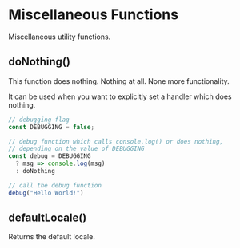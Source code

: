 # Miscellaneous Functions

Miscellaneous utility functions.

## doNothing()

This function does nothing.  Nothing at all.  None more functionality.

It can be used when you want to explicitly set a handler which does
nothing.

```js
// debugging flag
const DEBUGGING = false;

// debug function which calls console.log() or does nothing,
// depending on the value of DEBUGGING
const debug = DEBUGGING
  ? msg => console.log(msg)
  : doNothing

// call the debug function
debug("Hello World!")
```

## defaultLocale()

Returns the default locale.
